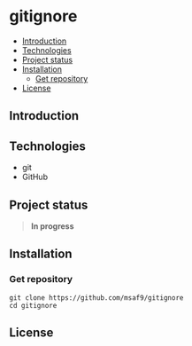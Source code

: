 <h1> gitignore </h1>

- [Introduction](#introduction)
- [Technologies](#technologies)
- [Project status](#project-status)
- [Installation](#installation)
  - [Get repository](#get-repository)
- [License](#license)

## Introduction

## Technologies

- git
- GitHub

## Project status

> **In progress**

## Installation

### Get repository

```git
git clone https://github.com/msaf9/gitignore
cd gitignore
```

## License
